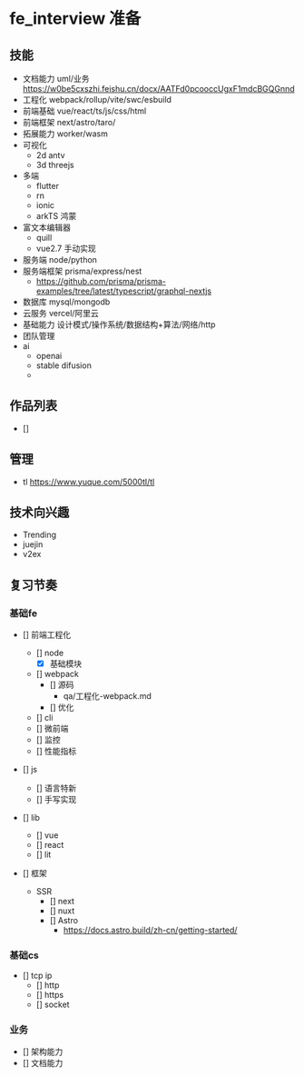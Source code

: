 # fe_interview 准备

## 技能
- 文档能力 uml/业务
  https://w0be5cxszhi.feishu.cn/docx/AATFd0pcooccUgxF1mdcBGQGnnd
- 工程化 webpack/rollup/vite/swc/esbuild
- 前端基础 vue/react/ts/js/css/html
- 前端框架 next/astro/taro/
- 拓展能力 worker/wasm
- 可视化
  - 2d antv 
  - 3d threejs
- 多端
  - flutter
  - rn
  - ionic
  - arkTS 鸿蒙
- 富文本编辑器
  - quill 
  - vue2.7 手动实现
- 服务端  node/python
- 服务端框架 prisma/express/nest
  - https://github.com/prisma/prisma-examples/tree/latest/typescript/graphql-nextjs
- 数据库 mysql/mongodb
- 云服务  vercel/阿里云
- 基础能力 设计模式/操作系统/数据结构+算法/网络/http
- 团队管理
- ai 
  - openai 
  - stable difusion
  - 


## 作品列表
- []

## 管理
- tl  https://www.yuque.com/5000tl/tl

## 技术向兴趣
- Trending
- juejin
- v2ex


## 复习节奏
### 基础fe
- [] 前端工程化   
  - [] node
    - [x]  基础模块
  - [] webpack 
    - [] 源码
      - qa/工程化-webpack.md
    - [] 优化
  - [] cli
  - [] 微前端
  - [] 监控
  - [] 性能指标

- [] js 
  - []  语言特新
  - [] 手写实现
- [] lib
  - [] vue
  - [] react
  - [] lit
- [] 框架
  - SSR 
    - [] next
    - [] nuxt
    - [] Astro
      - https://docs.astro.build/zh-cn/getting-started/
### 基础cs
- [] tcp ip
  - [] http
  - [] https
  - [] socket
###


### 业务
  - [] 架构能力 
  - [] 文档能力

